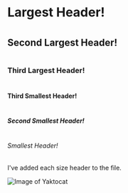 # <h1> Largest Header!
# <h2> Second Largest Header!
# <h3> Third Largest Header!
# <h4> Third Smallest Header!
# <h5> Second Smallest Header!
# <h6> Smallest Header!
I've added each size header to the file.

![Image of Yaktocat](https://octodex.github.com/images/yaktocat.png)
